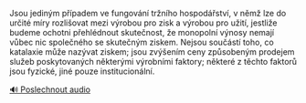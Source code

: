 
Jsou jediným případem ve fungování tržního hospodářství, v němž lze do určité míry rozlišovat mezi výrobou pro zisk a výrobou pro užití, jestliže budeme ochotni přehlédnout skutečnost, že monopolní výnosy nemají vůbec nic společného se skutečným ziskem. Nejsou součástí toho, co katalaxie může nazývat ziskem; jsou zvýšením ceny způsobeným prodejem služeb poskytovaných některými výrobními faktory; některé z těchto faktorů jsou fyzické, jiné pouze institucionální.

[🔊 Poslechnout audio](/data/7-paragraphs/audio/chapter_67/para_004-Jsou-jedinm-ppadem-ve-fungovn-trnho-hospod.mp3)
